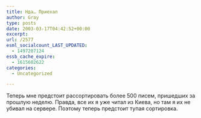 ```yaml
---
title: Нда… Приехал
author: Gray
type: posts
date: 2003-03-17T04:42:52+00:00
excerpt:
url: /2577
esml_socialcount_LAST_UPDATED:
  - 1497207124
essb_cache_expire:
  - 1615602622
categories:
  - Uncategorized

---
```








Теперь мне предстоит рассортировать более 500 писем, пришедших за прошлую неделю. Правда, все их я уже читал из Киева, но там я их не убивал на сервере. Поэтому теперь предстоит тупая сортировка.